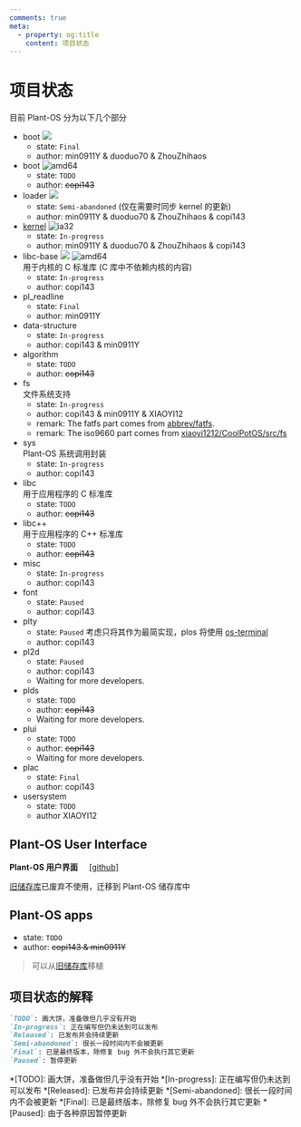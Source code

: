 ```yaml
---
comments: true
meta:
  - property: og:title
    content: 项目状态
---
```


# 项目状态

目前 Plant-OS 分为以下几个部分

- boot ![](https://img.shields.io/badge/ia32-orange)
  - state: `Final`
  - author: min0911Y & duoduo70 & ZhouZhihaos
- boot ![amd64](https://img.shields.io/badge/amd64-green)
  - state: `TODO`
  - author: ~~copi143~~
- loader ![](https://img.shields.io/badge/ia32-orange)
  - state: `Semi-abandoned` (仅在需要时同步 kernel 的更新)
  - author: min0911Y & duoduo70 & ZhouZhihaos & copi143
- [kernel](kernel/index.md) ![ia32](https://img.shields.io/badge/ia32-orange)
  - state: `In-progress`
  - author: min0911Y & duoduo70 & ZhouZhihaos & copi143
- libc-base ![](https://img.shields.io/badge/ia32-orange) ![amd64](https://img.shields.io/badge/amd64-green)<br>
  用于内核的 C 标准库 (C 库中不依赖内核的内容)
  - state: `In-progress`
  - author: copi143
- pl_readline
  - state: `Final`
  - author: min0911Y
- data-structure
  - state: `In-progress`
  - author: copi143 & min0911Y
- algorithm
  - state: `TODO`
  - author: ~~copi143~~
- fs<br>
  文件系统支持
  - state: `In-progress`
  - author: copi143 & min0911Y & XIAOYI12
  - remark: The fatfs part comes from [abbrev/fatfs](https://github.com/abbrev/fatfs).
  - remark: The iso9660 part comes from [xiaoyi1212/CoolPotOS/src/fs](https://github.com/xiaoyi1212/CoolPotOS/blob/main/src/fs/iso9660.c)
- sys<br>
  Plant-OS 系统调用封装
  - state: `In-progress`
  - author: copi143
- libc<br>
  用于应用程序的 C 标准库
  - state: `TODO`
  - author: ~~copi143~~
- libc++<br>
  用于应用程序的 C++ 标准库
  - state: `TODO`
  - author: ~~copi143~~
- misc
  - state: `In-progress`
  - author: copi143
- font
  - state: `Paused`
  - author: copi143
- plty
  - state: `Paused` 考虑只将其作为最简实现，plos 将使用 [os-terminal](https://github.com/plos-clan/libos-terminal)
  - author: copi143
- pl2d
  - state: `Paused`
  - author: copi143
  - Waiting for more developers.
- plds
  - state: `TODO`
  - author: ~~copi143~~
  - Waiting for more developers.
- plui
  - state: `TODO`
  - author: ~~copi143~~
  - Waiting for more developers.
- plac
  - state: `Final`
  - author: copi143
- usersystem
  - state: `TODO`
  - author XIAOYI12

## Plant-OS User Interface

**Plant-OS 用户界面**<span style="margin: 0 10px;"></span>[[github]](https://github.com/plos-clan/Plant-OS)

[旧储存库](https://github.com/plos-clan/plui)已废弃不使用，迁移到 Plant-OS 储存库中

## Plant-OS apps

- state: `TODO`
- author: ~~copi143 & min0911Y~~

> 可以从[旧储存库](https://github.com/min0911Y/Plant-OS)移植

## 项目状态的解释

```md
`TODO`: 画大饼，准备做但几乎没有开始
`In-progress`: 正在编写但仍未达到可以发布
`Released`: 已发布并会持续更新
`Semi-abandoned`: 很长一段时间内不会被更新
`Final`: 已是最终版本，除修复 bug 外不会执行其它更新
`Paused`: 暂停更新
```

*[TODO]: 画大饼，准备做但几乎没有开始
*[In-progress]: 正在编写但仍未达到可以发布
*[Released]: 已发布并会持续更新
*[Semi-abandoned]: 很长一段时间内不会被更新
*[Final]: 已是最终版本，除修复 bug 外不会执行其它更新
*[Paused]: 由于各种原因暂停更新
